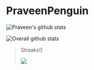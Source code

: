 # PraveenPenguin
<!--
**PraveenPenguin/PraveenPenguin** is a ✨ _special_ ✨ repository because its `README.md` (this file) appears on your GitHub profile.

Here are some ideas to get you started:

- 🔭 I’m currently working on ...
- 🌱 I’m currently learning ...
- 👯 I’m looking to collaborate on ...
- 🤔 I’m looking for help with ...
- 💬 Ask me about ...
- 📫 How to reach me: ...
- 😄 Pronouns: ...
- ⚡ Fun fact: ...
-->
![Praveen's github stats](https://github-readme-stats.vercel.app/api?username=PraveenPenguin&show_icons=true&hide_border=true)


![Overall github stats](https://github-readme-stats.vercel.app/api?username=PraveenPenguin&show_icons=true&hide_border=true&include_all_commits=true)

>Streaks!]
>
><p><img align="center" src="https://github-readme-streak-stats.herokuapp.com/?user=PraveenPenguin&" /></p>



